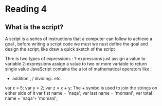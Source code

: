 # **Reading** 4

## What is the script? 

A script is a series of instructions that a computer can follow to
 achieve a goal , before writing a script code we must we nust define the goal and design the script, like draw a quick sketch of the script

Thre is two types of expressions : 
1-expressions just assign  a value to variable 
2-expressions  assign  a value to  two or more variable to return single value
JavaScript contains the a lot of mathematical operators like :
+ addition , / dividing.. etc.


var x = 5;
var y = 2;
var z = x + y;
The + symbo  is used to join the strings on either side of it
var fist name  = 'naqa';
var last name  = 'momani';
var total name = 'naqa'+ 'momani';